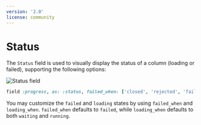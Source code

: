 ```yaml
---
version: '2.0'
license: community
---
```


# Status

The `Status` field is used to visually display the status of a column (loading or failed), supporting the following options:

<img :src="('/assets/img/fields/status.jpg')" alt="Status field" class="border mb-4" />

```ruby
field :progress, as: :status, failed_when: ['closed', 'rejected', 'failed'], loading_when: ['loading', 'running', 'waiting', 'in progress']
```

You may customize the `failed` and `loading` states by using `failed_when` and `loading_when`. `failed_when` defaults to `failed`, while `loading_when` defaults to both `waiting` and `running`.